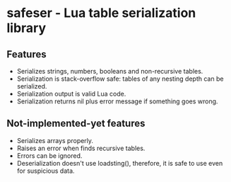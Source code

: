 # safeser - Lua table serialization library

## Features

* Serializes strings, numbers, booleans and non-recursive tables. 
* Serialization is stack-overflow safe: tables of any nesting depth can be serialized. 
* Serialization output is valid Lua code. 
* Serialization returns nil plus error message if something goes wrong. 

## Not-implemented-yet features

* Serializes arrays properly. 
* Raises an error when finds recursive tables. 
* Errors can be ignored. 
* Deserialization doesn't use loadsting(), therefore, it is safe to use even for suspicious data. 

